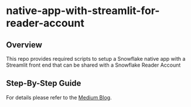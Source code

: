 # native-app-with-streamlit-for-reader-account

## Overview
This repo provides required scripts to setup a Snowflake native app with a Streamlit front end that can be shared with a Snowflake Reader Account
## Step-By-Step Guide

For details please refer to the [Medium Blog](https://medium.com/p/bf18827d930f/edit).